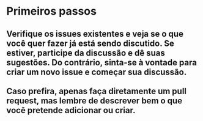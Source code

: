 <h1>Primeiros passos</h1>
<h2>Verifique os issues existentes e veja se o que você quer fazer já está sendo discutido. Se estiver, participe da discussão e dê suas sugestões. Do contrário, sinta-se à vontade para criar um novo issue e começar sua discussão.
<br><br>Caso prefira, apenas faça diretamente um pull request, mas lembre de descrever bem o que você pretende adicionar ou criar.</h2>
